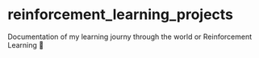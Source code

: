 # reinforcement_learning_projects
Documentation of my learning journy through the world or Reinforcement Learning 🚀
